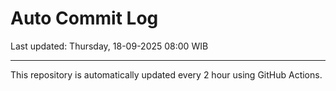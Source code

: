 # Auto Commit Log

Last updated: Thursday, 18-09-2025 08:00 WIB

---

This repository is automatically updated every 2 hour using GitHub Actions.
